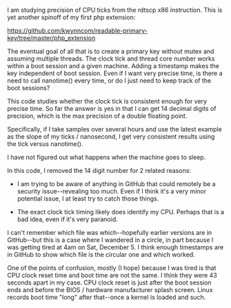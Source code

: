I am studying precision of CPU ticks from the rdtscp x86 instruction.  This is yet another spinoff of my first php extension:

https://github.com/kwynncom/readable-primary-key/tree/master/php_extension

The eventual goal of all that is to create a primary key without mutex and assuming multiple threads.  The clock tick and thread core number works 
within a boot session and a given machine.  Adding a timestamp makes the key independent of boot session.  Even if I want very precise time, is there 
a need to call nanotime() every time, or do I just need to keep track of the boot sessions?  

This code studies whether the clock tick is consistent enough for very precise time.  So far the answer is yes in that I can get 14 decimal digits of 
precision, which is the max precision of a double floating point.  

Specifically, if I take samples over several hours and use the latest example as the slope of my ticks / nanosecond, I get very consistent results using the 
tick versus nanotime().  

I have not figured out what happens when the machine goes to sleep.  

In this code, I removed the 14 digit number for 2 related reasons:

* I am trying to be aware of anything in GitHub that could remotely be a security issue--revealing too much.  Even if I think it's a very minor potential issue, 
I at least try to catch those things.  

* The exact clock tick timing likely does identify my CPU.  Perhaps that is a bad idea, even if it's very paranoid.

I can't remember which file was which--hopefully earlier versions are in GitHub--but this is a case where I wandered in a circle, in part because I was 
getting tired at 4am on Sat, December 5.  I think enough timestamps are in GitHub to show which file is the circular one and which worked.

One of the points of confusion, mostly (I hope) because I was tired is that CPU clock reset time and boot time are not the same.  I think they were 43 seconds 
apart in my case.  CPU clock reset is just after the boot session ends and before the BIOS / hardware manufacturer splash screen.  Linux records boot time 
"long" after that--once a kernel is loaded and such.
